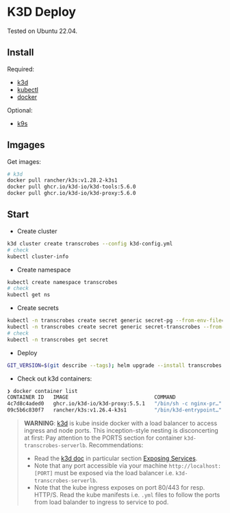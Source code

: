 # K3D Deploy

Tested on Ubuntu 22.04.

## Install

Required:

- [k3d](https://k3d.io)
- [kubectl](https://kubernetes.io/docs/tasks/tools/install-kubectl-linux/)
- [docker](https://www.digitalocean.com/community/tutorials/how-to-install-and-use-docker-on-ubuntu-22-04)

Optional:

- [k9s](https://k9scli.io/)

## Imgages

Get images:

```sh
# k3d
docker pull rancher/k3s:v1.28.2-k3s1
docker pull ghcr.io/k3d-io/k3d-tools:5.6.0
docker pull ghcr.io/k3d-io/k3d-proxy:5.6.0
```

## Start

- Create cluster

```sh
k3d cluster create transcrobes --config k3d-config.yml
# check
kubectl cluster-info
```

- Create namespace

```sh
kubectl create namespace transcrobes
# check
kubectl get ns
```

- Create secrets

```sh
kubectl -n transcrobes create secret generic secret-pg --from-env-file=secrets/pg.env
kubectl -n transcrobes create secret generic secret-transcrobes --from-env-file=secrets/transcrobes.env
# check
kubectl -n transcrobes get secret
```

- Deploy

```sh
GIT_VERSION=$(git describe --tags); helm upgrade --install transcrobes ~/dev/ntc/transcrobes/kube/chart/transcrobes/ --namespace transcrobes --create-namespace -f ~/dev/ntc/transcrobes/kube/k3d-deploy/overrides-dev.yaml --set transcrobes.image.tag=$GIT_VERSION --set faustworker.image.tag=$GIT_VERSION --set transcrobes.backups.image.tag=$GIT_VERSION --set sworker.image.tag=$GIT_VERSION
```

- Check out k3d containers:

```sh
❯ docker container list
CONTAINER ID   IMAGE                            COMMAND                  CREATED          STATUS          PORTS                                                                                                                                                                                              NAMES
4c7d8c4aded0   ghcr.io/k3d-io/k3d-proxy:5.5.1   "/bin/sh -c nginx-pr…"   11 minutes ago   Up 11 minutes   0.0.0.0:443->443/tcp, :::443->443/tcp, 0.0.0.0:8080->80/tcp, :::8080->80/tcp, 127.0.0.1:6445->6443/tcp, 0.0.0.0:9000->31000/tcp, :::9000->31000/tcp, 0.0.0.0:9001->31001/tcp, :::9001->31001/tcp   k3d-transcrobes-serverlb 904db2dfc826   rancher/k3s:v1.26.4-k3s1         "/bin/k3d-entrypoint…"   11 minutes ago   Up 11 minutes k3d-transcrobes-agent-0
09c5b6c830f7   rancher/k3s:v1.26.4-k3s1         "/bin/k3d-entrypoint…"   11 minutes ago   Up 11 minutes k3d-transcrobes-server-0
```

> **WARNING**:
> [k3d](https://k3d.io) is kube inside docker with a load balancer to access ingress and node ports.
> This inception-style nesting is disconcerting at first: Pay attention to the PORTS section for container `k3d-transcrobes-serverlb`.
> Recommendations:
>
> - Read the [k3d doc](https://k3d.io/v5.6.0/usage/configfile/) in particular section [Exposing Services](https://k3d.io/v5.6.0/usage/exposing_services/).
> - Note that any port accessible via your machine `http://localhost:[PORT]` must be exposed via the load balancer i.e. `k3d-transcrobes-serverlb`.
> - Note that the kube ingress exposes on port 80/443 for resp. HTTP/S.
>   Read the kube manifests i.e. `.yml` files to follow the ports from load balander to ingress to service to pod.
